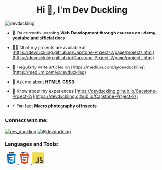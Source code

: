 <h1 align="center">Hi 👋, I'm Dev Duckling</h1>
<p align="left"> <img src="https://komarev.com/ghpvc/?username=devduckling&label=Profile%20views&color=0e75b6&style=flat" alt="devduckling" /> </p>

- 🌱 I’m currently learning **Web Development through courses on udemy, youtube and official docs**

- 👨‍💻 All of my projects are available at [https://devduckling.github.io/Capstone-Project-2/page/projects.html](https://devduckling.github.io/Capstone-Project-2/page/projects.html)

- 📝 I regularly write articles on [https://medium.com/@devduckling](https://medium.com/@devduckling)

- 💬 Ask me about **HTML5, CSS3**

- 📄 Know about my experiences [https://devduckling.github.io/Capstone-Project-2/](https://devduckling.github.io/Capstone-Project-2/)

- ⚡ Fun fact **Macro photography of insects**

<h3 align="left">Connect with me:</h3>
<p align="left">
<a href="https://twitter.com/dev_duckling" target="blank"><img align="center" src="https://raw.githubusercontent.com/rahuldkjain/github-profile-readme-generator/master/src/images/icons/Social/twitter.svg" alt="dev_duckling" height="30" width="40" /></a>
<a href="https://medium.com/@devduckling" target="blank"><img align="center" src="https://raw.githubusercontent.com/rahuldkjain/github-profile-readme-generator/master/src/images/icons/Social/medium.svg" alt="@devduckling" height="30" width="40" /></a>
</p>

<h3 align="left">Languages and Tools:</h3>
<p align="left"> <a href="https://www.w3schools.com/css/" target="_blank" rel="noreferrer"> <img src="https://raw.githubusercontent.com/devicons/devicon/master/icons/css3/css3-original-wordmark.svg" alt="css3" width="40" height="40"/> </a> <a href="https://www.w3.org/html/" target="_blank" rel="noreferrer"> <img src="https://raw.githubusercontent.com/devicons/devicon/master/icons/html5/html5-original-wordmark.svg" alt="html5" width="40" height="40"/> </a> <a href="https://developer.mozilla.org/en-US/docs/Web/JavaScript" target="_blank" rel="noreferrer"> <img src="https://raw.githubusercontent.com/devicons/devicon/master/icons/javascript/javascript-original.svg" alt="javascript" width="40" height="40"/> </a> </p>
